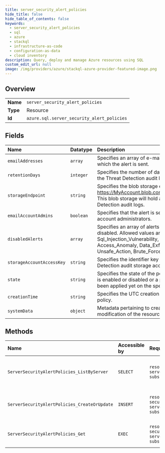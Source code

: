 ```yaml
---
title: server_security_alert_policies
hide_title: false
hide_table_of_contents: false
keywords:
  - server_security_alert_policies
  - sql
  - azure    
  - stackql
  - infrastructure-as-code
  - configuration-as-data
  - cloud inventory
description: Query, deploy and manage Azure resources using SQL
custom_edit_url: null
image: /img/providers/azure/stackql-azure-provider-featured-image.png
---
```

  
    

## Overview
<table><tbody>
<tr><td><b>Name</b></td><td><code>server_security_alert_policies</code></td></tr>
<tr><td><b>Type</b></td><td>Resource</td></tr>
<tr><td><b>Id</b></td><td><code>azure.sql.server_security_alert_policies</code></td></tr>
</tbody></table>

## Fields
| Name | Datatype | Description |
|:-----|:---------|:------------|
| `emailAddresses` | `array` | Specifies an array of e-mail addresses to which the alert is sent. |
| `retentionDays` | `integer` | Specifies the number of days to keep in the Threat Detection audit logs. |
| `storageEndpoint` | `string` | Specifies the blob storage endpoint (e.g. https://MyAccount.blob.core.windows.net). This blob storage will hold all Threat Detection audit logs. |
| `emailAccountAdmins` | `boolean` | Specifies that the alert is sent to the account administrators. |
| `disabledAlerts` | `array` | Specifies an array of alerts that are disabled. Allowed values are: Sql_Injection, Sql_Injection_Vulnerability, Access_Anomaly, Data_Exfiltration, Unsafe_Action, Brute_Force |
| `storageAccountAccessKey` | `string` | Specifies the identifier key of the Threat Detection audit storage account. |
| `state` | `string` | Specifies the state of the policy, whether it is enabled or disabled or a policy has not been applied yet on the specific database. |
| `creationTime` | `string` | Specifies the UTC creation time of the policy. |
| `systemData` | `object` | Metadata pertaining to creation and last modification of the resource. |
## Methods
| Name | Accessible by | Required Params | Description |
|:-----|:--------------|:----------------|:------------|
| `ServerSecurityAlertPolicies_ListByServer` | `SELECT` | `resourceGroupName, serverName, subscriptionId` | Get the server's threat detection policies. |
| `ServerSecurityAlertPolicies_CreateOrUpdate` | `INSERT` | `resourceGroupName, securityAlertPolicyName, serverName, subscriptionId` | Creates or updates a threat detection policy. |
| `ServerSecurityAlertPolicies_Get` | `EXEC` | `resourceGroupName, securityAlertPolicyName, serverName, subscriptionId` | Get a server's security alert policy. |
